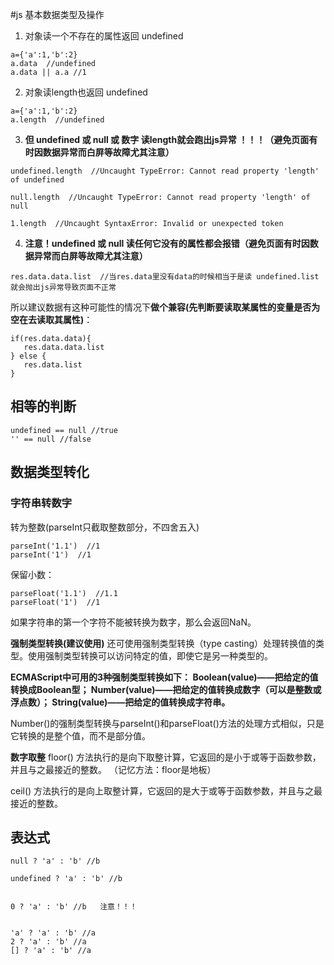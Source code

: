 #js 基本数据类型及操作

1. 对象读一个不存在的属性返回 undefined

```
a={'a':1,'b':2}
a.data  //undefined
a.data || a.a //1
```

2. 对象读length也返回 undefined

```
a={'a':1,'b':2}
a.length  //undefined
```

3. **但 undefined 或 null 或 数字 读length就会跑出js异常 ！！！（避免页面有时因数据异常而白屏等故障尤其注意）**

```
undefined.length  //Uncaught TypeError: Cannot read property 'length' of undefined

null.length  //Uncaught TypeError: Cannot read property 'length' of null

1.length  //Uncaught SyntaxError: Invalid or unexpected token
```
4. **注意！undefined 或 null 读任何它没有的属性都会报错（避免页面有时因数据异常而白屏等故障尤其注意）**

```
res.data.data.list  //当res.data里没有data的时候相当于是读 undefined.list 就会抛出js异常导致页面不正常
```

所以建议数据有这种可能性的情况下**做个兼容(先判断要读取某属性的变量是否为空在去读取其属性)**：

```
if(res.data.data){
   res.data.data.list
} else {
   res.data.list
}

```

## 相等的判断



```
undefined == null //true
'' == null //false
```



## 数据类型转化


### 字符串转数字


转为整数(parseInt只截取整数部分，不四舍五入)
```
parseInt('1.1')  //1
parseInt('1')  //1
```

保留小数：
```
parseFloat('1.1')  //1.1
parseFloat('1')  //1

```

如果字符串的第一个字符不能被转换为数字，那么会返回NaN。

**强制类型转换(建议使用)**
还可使用强制类型转换（type casting）处理转换值的类型。使用强制类型转换可以访问特定的值，即使它是另一种类型的。

**ECMAScript中可用的3种强制类型转换如下：
Boolean(value)——把给定的值转换成Boolean型；
Number(value)——把给定的值转换成数字（可以是整数或浮点数）；
String(value)——把给定的值转换成字符串。**


Number()的强制类型转换与parseInt()和parseFloat()方法的处理方式相似，只是它转换的是整个值，而不是部分值。

**数字取整**
floor() 方法执行的是向下取整计算，它返回的是小于或等于函数参数，并且与之最接近的整数。 （记忆方法：floor是地板）

ceil() 方法执行的是向上取整计算，它返回的是大于或等于函数参数，并且与之最接近的整数。


## 表达式



```
null ? 'a' : 'b' //b

undefined ? 'a' : 'b' //b


0 ? 'a' : 'b' //b   注意！！！


'a' ? 'a' : 'b' //a
2 ? 'a' : 'b' //a  
[] ? 'a' : 'b' //a  
```





